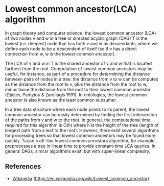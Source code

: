 # Lowest common ancestor(LCA) algorithm

In graph theory and computer science, the lowest common ancestor (LCA) of two nodes v and w in a tree or directed acyclic graph (DAG) T is the lowest (i.e. deepest) node that has both v and w as descendants, where we define each node to be a descendant of itself (so if v has a direct connection from w, w is the lowest common ancestor).

The LCA of v and w in T is the shared ancestor of v and w that is located farthest from the root. Computation of lowest common ancestors may be useful, for instance, as part of a procedure for determining the distance between pairs of nodes in a tree: the distance from v to w can be computed as the distance from the root to v, plus the distance from the root to w, minus twice the distance from the root to their lowest common ancestor (Djidjev, Pantziou & Zaroliagis 1991). In ontologies, the lowest common ancestor is also known as the least common subsumer.

In a tree data structure where each node points to its parent, the lowest common ancestor can be easily determined by finding the first intersection of the paths from v and w to the root. In general, the computational time required for this algorithm is O(h) where h is the height of the tree (length of longest path from a leaf to the root). However, there exist several algorithms for processing trees so that lowest common ancestors may be found more quickly. Tarjan's off-line lowest common ancestors algorithm, for example, preprocesses a tree in linear time to provide constant-time LCA queries. In general DAGs, similar algorithms exist, but with super-linear complexity. 


## References

 - [Wikipedia](https://en.wikipedia.org/wiki/Lowest_common_ancestor) (https://en.wikipedia.org/wiki/Lowest_common_ancestor)
